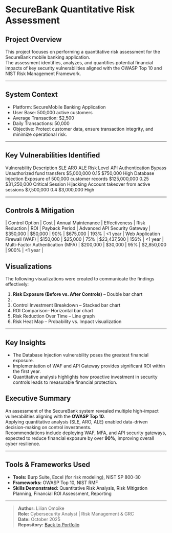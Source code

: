 # SecureBank Quantitative Risk Assessment

## Project Overview
This project focuses on performing a quantitative risk assessment for the SecureBank mobile banking application.  
The assessment identifies, analyzes, and quantifies potential financial impacts of key security vulnerabilities aligned with the OWASP Top 10 and NIST Risk Management Framework.

---

##  System Context
- Platform: SecureMobile Banking Application  
- User Base: 500,000 active customers  
- Average Transaction: $2,500  
- Daily Transactions: 50,000  
- Objective: Protect customer data, ensure transaction integrity, and minimize operational risk.

---

##  Key Vulnerabilities Identified
Vulnerability	Description	SLE	ARO	ALE	Risk Level
API Authentication Bypass	Unauthorized fund transfers 	$5,000,000 	0.15	$750,000 	High
Database Injection	Exposure of 500,000 customer records	$125,000,000 	0.25	$31,250,000 	Critical
Session Hijacking	Account takeover from active sessions 	$7,500,000 	0.4	$3,000,000 	High

---

## Controls & Mitigation
| Control Option | Cost | Annual Maintenance | Effectiveness | Risk Reduction | ROI | Payback Period |
Advanced API Security Gateway | $350,000 | $50,000 | 90% | $675,000 | 193% | <1 year |
Web Application Firewall (WAF) | $150,000 | $25,000 | 75% | $23,437,500 | 156% | <1 year |
Multi-Factor Authentication (MFA) | $200,000 | $30,000 | 95% | $2,850,000 | 900% | <1 year |

## Visualizations
The following visualizations were created to communicate the findings effectively:
1. **Risk Exposure (Before vs. After Controls)** – Double bar chart
2. 
3. Control Investment Breakdown – Stacked bar chart  
4. ROI Comparison– Horizontal bar chart  
5. Risk Reduction Over Time – Line graph  
6. Risk Heat Map – Probability vs. Impact visualization  

---

## Key Insights
- The Database Injection vulnerability poses the greatest financial exposure.
- Implementation of WAF and API Gateway provides significant ROI within the first year.
- Quantitative analysis highlights how proactive investment in security controls leads to measurable financial protection.

##  Executive Summary
An assessment of the SecureBank system revealed multiple high-impact vulnerabilities aligning with the **OWASP Top 10**.  
Applying quantitative analysis (SLE, ARO, ALE) enabled data-driven decision-making on control investments.  
Recommendations include deploying WAF, MFA, and API security gateways, expected to reduce financial exposure by over **90%**, improving overall cyber resilience.

---

##  Tools & Frameworks Used
- **Tools:** Burp Suite, Excel (for risk modeling), NIST SP 800-30
- **Frameworks:** OWASP Top 10, NIST RMF
- **Skills Demonstrated:** Quantitative Risk Analysis, Risk Mitigation Planning, Financial ROI Assessment, Reporting

---

> **Author:** Lilian Omoike  
> **Role:** Cybersecurity Analyst | Risk Management & GRC  
> **Date:** October 2025  
> **Repository:** [Back to Portfolio](../..)
